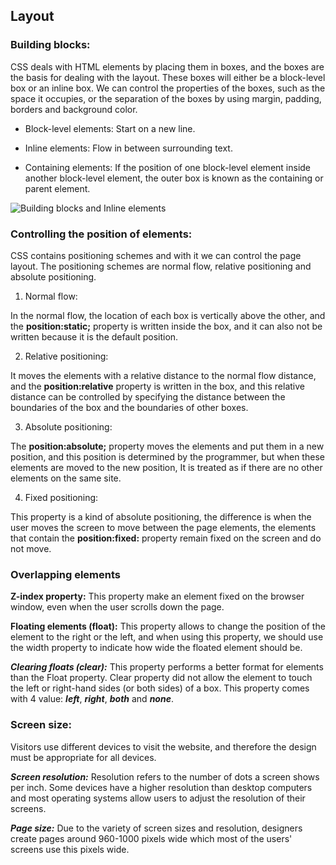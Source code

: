 ## Layout

### Building blocks:

CSS deals with HTML elements by placing them in boxes, and the boxes are the basis for dealing with the layout. These boxes will either be a block-level box or an inline box. We can control the properties of the boxes, such as the space it occupies, or the separation of the boxes by using margin, padding, borders and background color.

* Block-level elements: Start on a new line.

* Inline elements: Flow in between surrounding text.

* Containing elements: If the position of one block-level element inside another block-level element, the outer box is known as the containing or parent element.

![ Building blocks and Inline elements ](https://d2h0cx97tjks2p.cloudfront.net/blogs/wp-content/uploads/sites/2/2020/06/Block-level-Inline-elements-in-html-df.jpg)

### Controlling the position of elements:

CSS contains positioning schemes and with it we can control the page layout. The positioning schemes are normal flow, relative positioning and absolute positioning. 

1) Normal flow:

In the normal flow, the location of each box is vertically above the other, and the **position:static;** property is written inside the box, and it can also not be written because it is the default position.

2) Relative positioning:

It moves the elements with a relative distance to the normal flow distance, and the **position:relative** property is written in the box, and this relative distance can be controlled by specifying the distance between the boundaries of the box and the boundaries of other boxes.

3) Absolute positioning: 

The **position:absolute;** property moves the elements and put them in a new position, and this position is determined by the programmer, but when these elements are moved to the new position, It is treated as if there are no other elements on the same site.

4) Fixed positioning:

This property is a kind of absolute positioning, the difference is when the user moves the screen to move between the page elements, the elements that contain the **position:fixed:** property remain fixed on the screen and do not move.

### Overlapping elements 

**Z-index property:** This property make an element fixed on the browser window, even when the user scrolls down the page.

**Floating elements (float):** This property allows to change the position of the element to the right or the left, and when using this property, we should use the width property to indicate how wide the floated element should be.

***Clearing floats (clear):*** This property performs a better format for elements than the Float property. Clear property did not allow the element to touch the left or right-hand sides (or both sides) of a box. This property comes with 4 value: ***left***, ***right***, ***both*** and ***none***.

### Screen size:

Visitors use different devices to visit the website, and therefore the design must be appropriate for all devices.

***Screen resolution:*** Resolution refers to the number of dots a screen shows per inch. Some devices have a higher resolution than desktop computers and most operating systems allow users to adjust the resolution of their screens.

***Page size:*** Due to the variety of screen sizes and resolution, designers create pages around 960-1000 pixels wide which  most of the users' screens use this pixels wide.